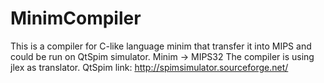 # MinimCompiler
This is a compiler for C-like language minim that transfer it into MIPS and could be run on QtSpim simulator.
Minim -> MIPS32
The compiler is using jlex as translator.
QtSpim link: http://spimsimulator.sourceforge.net/
